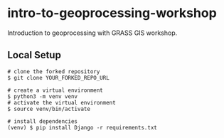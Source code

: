 # intro-to-geoprocessing-workshop

Introduction to geoprocessing with GRASS GIS workshop.

## Local Setup

```bsah
# clone the forked repository
$ git clone YOUR_FORKED_REPO_URL

# create a virtual environment
$ python3 -m venv venv
# activate the virtual environment
$ source venv/bin/activate

# install dependencies
(venv) $ pip install Django -r requirements.txt

```

